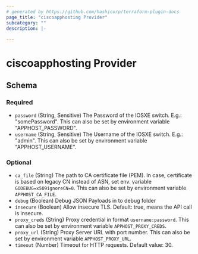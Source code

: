 ```yaml
---
# generated by https://github.com/hashicorp/terraform-plugin-docs
page_title: "ciscoapphosting Provider"
subcategory: ""
description: |-
  
---
```


# ciscoapphosting Provider





<!-- schema generated by tfplugindocs -->
## Schema

### Required

- `password` (String, Sensitive) The Password of the IOSXE switch. E.g.: "somePassword". This can also be set by environment variable "APPHOST_PASSWORD".
- `username` (String, Sensitive) The Username of the IOSXE switch. E.g.: "admin". This can also be set by environment variable "APPHOST_USERNAME".

### Optional

- `ca_file` (String) The path to CA certificate file (PEM). In case, certificate is based on legacy CN instead of ASN, set env. variable `GODEBUG=x509ignoreCN=0`. This can also be set by environment variable `APPHOST_CA_FILE`.
- `debug` (Boolean) Debug JSON Payloads in to debug folder
- `insecure` (Boolean) Allow insecure TLS. Default: true, means the API call is insecure.
- `proxy_creds` (String) Proxy credential in format `username:password`. This can also be set by environment variable `APPHOST_PROXY_CREDS`.
- `proxy_url` (String) Proxy Server URL with port number. This can also be set by environment variable `APPHOST_PROXY_URL`.
- `timeout` (Number) Timeout for HTTP requests. Default value: 30.
